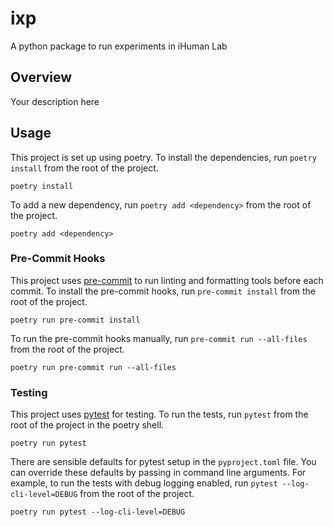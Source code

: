 # ixp
A python package to run experiments in iHuman Lab

## Overview
Your description here

## Usage
This project is set up using poetry. To install the dependencies, run `poetry install` from the root of the project.

```shell
poetry install
```

To add a new dependency, run `poetry add <dependency>` from the root of the project.

```shell
poetry add <dependency>
```

### Pre-Commit Hooks
This project uses [pre-commit](https://pre-commit.com/) to run linting and formatting tools before each commit. To install the pre-commit hooks, run `pre-commit install` from the root of the project.

```shell
poetry run pre-commit install
```

To run the pre-commit hooks manually, run `pre-commit run --all-files` from the root of the project.

```shell
poetry run pre-commit run --all-files
```


### Testing
This project uses [pytest](https://docs.pytest.org/en/stable/) for testing. To run the tests, run `pytest` from the root of the project in the poetry shell.

```shell
poetry run pytest
```

There are sensible defaults for pytest setup in the `pyproject.toml` file. You can override these defaults by passing in command line arguments. For example, to run the tests with debug logging enabled, run `pytest --log-cli-level=DEBUG` from the root of the project.

```shell
poetry run pytest --log-cli-level=DEBUG
```

